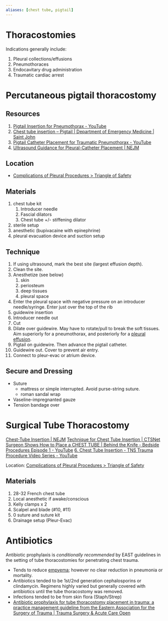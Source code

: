 ```yaml
---
aliases: [chest tube, pigtail]
---
```

# Thoracostomies
Indications generally include:
1. Pleural collections/effusions
2. Pneumothoraces
3. Endocavitary drug administration
4. Traumatic cardiac arrest

# Percutaneous pigtail thoracostomy
## Resources
1. [Pigtail Insertion for Pneumothorax - YouTube](https://www.youtube.com/watch?v=FDxZyR9abAs)
2. [Chest tube insertion – Pigtail | Department of Emergency Medicine | Saint John](https://sjrhem.ca/chest-tube-insertion-pigtail/)
3. [Pigtail Catheter Placement for Traumatic Pneumothorax - YouTube](https://www.youtube.com/watch?v=ExAKcElqCDo)
4. [Ultrasound Guidance for Pleural-Catheter Placement | NEJM](https://www-nejm-org.libaccess.lib.mcmaster.ca/doi/full/10.1056/NEJMvcm1102920)

## Location
- [Complications of Pleural Procedures > Triangle of Safety](Complications%20of%20Pleural%20Procedures#Triangle%20of%20Safety)

## Materials
1. chest tube kit
	1. Introducer needle
	2. Fascial dilators
	3. Chest tube +/- stiffening dilator
2. sterile setup
3. anesthetic (bupivacaine with epinephrine)
4. pleural evacuation device and suction setup

## Technique
1. If using ultrasound, mark the best site (largest effusion depth).
2. Clean the site.
3. Anesthetize (see below)
	1. skin 
	2. periosteum
	3. deep tissues
	4. pleural space
4. Enter the pleural space with negative pressure on an introducer needle/syringe. Enter just over the top of the rib
5. guidewire insertion
6. Introducer needle out
7. Cut
8. Dilate over guidewire. May have to rotate/pull to break the soft tissues. Aim superiorly for a pneumothorax, and posteriorly for a [pleural effusion](../../Respirology/Pleural%20Diseases/Pleural%20Effusion.md).
9. Pigtail on guidewire. Then advance the pigtail catheter.
10. Guidewire out. Cover to prevent air entry.
11. Connect to pleur-evac or atrium device.

## Secure and Dressing
- Suture
	- mattress or simple interrupted. Avoid purse-string suture.
	- roman sandal wrap
- Vaseline-impregnanted gauze
- Tension bandage over

# Surgical Tube Thoracostomy
[Chest-Tube Insertion | NEJM](https://www-nejm-org.libaccess.lib.mcmaster.ca/doi/full/10.1056/nejmvcm071974)
[Technique for Chest Tube Insertion | CTSNet](https://www.ctsnet.org/article/technique-chest-tube-insertion)
[Surgeon Shows How to Place a CHEST TUBE | Behind the Knife - Bedside Procedures Episode 1 - YouTube](https://www.youtube.com/watch?v=o5HuiD51Su0)
[6. Chest Tube Insertion - TNS Trauma Procedure Video Series - YouTube](https://www.youtube.com/watch?v=1Ak9sNMyOLQ)

Location: [Complications of Pleural Procedures > Triangle of Safety](Complications%20of%20Pleural%20Procedures#Triangle%20of%20Safety)

## Materials
1. 28-32 French chest tube
2. Local anesthetic if awake/conscious
3. Kelly clamps x 2
4. Scalpel and blade (#10, #11)
5. 0 suture and suture kit
6. Drainage setup (Pleur-Evac)

# Antibiotics
Antibiotic prophylaxis is *conditionally recommended* by EAST guidelines in the setting of tube thoracostomies for penetrating chest trauma.

- Tends to reduce [empyema](../../Respirology/Pleural%20Diseases/Pleural%20Effusion.md); however no clear reduction in pneumonia or mortality.
- Antibiotics tended to be 1st/2nd generation cephalosporins or clindamycin. Regimens highly varied but generally covered with antibiotics until the tube thoracostomy was removed.
- Infections tended to be from skin flora (Staph/Strep)
- [Antibiotic prophylaxis for tube thoracostomy placement in trauma: a practice management guideline from the Eastern Association for the Surgery of Trauma | Trauma Surgery & Acute Care Open](https://tsaco.bmj.com/content/7/1/e000886)
